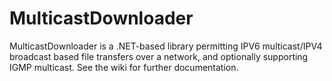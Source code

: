 # MulticastDownloader
MulticastDownloader is a .NET-based library permitting IPV6 multicast/IPV4 broadcast based file transfers over a network, and optionally supporting IGMP multicast. See the wiki for further documentation.
